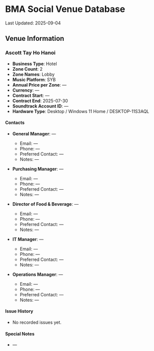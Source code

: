 # BMA Social Venue Database

Last Updated: 2025-09-04

## Venue Information

### Ascott Tay Ho Hanoi
- **Business Type**: Hotel
- **Zone Count**: 2
- **Zone Names**: Lobby
- **Music Platform**: SYB
- **Annual Price per Zone**: —
- **Currency**: —
- **Contract Start**: —
- **Contract End**: 2025-07-30
- **Soundtrack Account ID**: —
- **Hardware Type**: Desktop / Windows 11 Home / DESKTOP-11S3AQL

#### Contacts
- **General Manager**: —
  - Email: —
  - Phone: —
  - Preferred Contact: —
  - Notes: —

- **Purchasing Manager**: —
  - Email: —
  - Phone: —
  - Preferred Contact: —
  - Notes: —

- **Director of Food & Beverage**: —
  - Email: —
  - Phone: —
  - Preferred Contact: —
  - Notes: —

- **IT Manager**: —
  - Email: —
  - Phone: —
  - Preferred Contact: —
  - Notes: —

- **Operations Manager**: —
  - Email: —
  - Phone: —
  - Preferred Contact: —
  - Notes: —

#### Issue History
- No recorded issues yet.

#### Special Notes
- —

